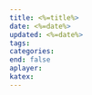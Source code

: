 ```yaml
---
title: <%=title%>
date: <%=date%>
updated: <%=date%>
tags:
categories:
end: false
aplayer: 
katex: 
---
```


<!-- more -->
